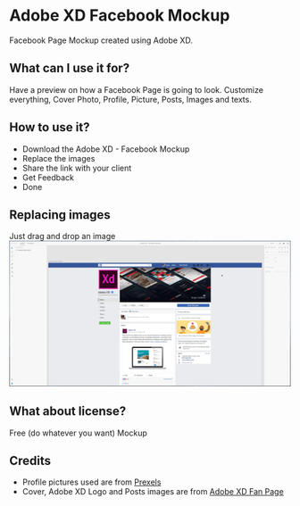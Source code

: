 # Adobe XD Facebook Mockup
Facebook Page Mockup created using Adobe XD.
## What can I use it for?
Have a preview on how a Facebook Page is going to look. Customize everything, Cover Photo, Profile, Picture, Posts, Images and texts.
## How to use it?
* Download the Adobe XD - Facebook Mockup
* Replace the images
* Share the link with your client
* Get Feedback
* Done
## Replacing images
Just drag and drop an image  
![Replace images](https://raw.githubusercontent.com/alienmtnez/Adobe-XD-Facebook-Mockup/master/replace-images.gif)
## What about license?
Free (do whatever you want) Mockup
## Credits
* Profile pictures used are from [Prexels](http://pexels.com) 
* Cover, Adobe XD Logo and Posts images are from [Adobe XD Fan Page](https://www.facebook.com/AdobeExperienceDesign) 
